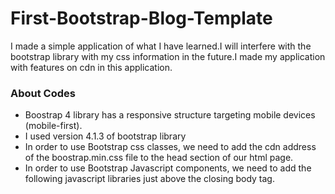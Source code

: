 # First-Bootstrap-Blog-Template
 I made a simple application of what I have learned.I will interfere with the bootstrap library with my css information in the future.I made my application with features on cdn in this application.
 
 
 
   ### About Codes
- Boostrap 4 library has a responsive structure targeting mobile devices (mobile-first).
- I used version 4.1.3 of bootstrap library
- In order to use Bootstrap css classes, we need to add the cdn address of the boostrap.min.css file to the head section of our html page.
- In order to use Bootstrap Javascript components, we need to add the following javascript libraries just above the closing body tag.

